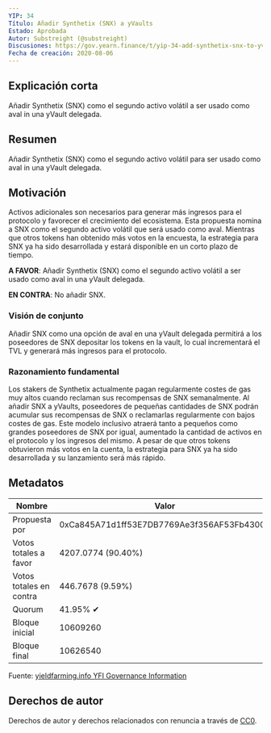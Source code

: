 ```yaml
---
YIP: 34
Título: Añadir Synthetix (SNX) a yVaults
Estado: Aprobada 
Autor: Substreight (@substreight)
Discusiones: https://gov.yearn.finance/t/yip-34-add-synthetix-snx-to-yvaults/2149
Fecha de creación: 2020-08-06
---
```


## Explicación corta

Añadir Synthetix (SNX) como el segundo activo volátil a ser usado como aval in una yVault delegada.

## Resumen

Añadir Synthetix (SNX) como el segundo activo volátil para ser usado como aval in una yVault delegada.

## Motivación

Activos adicionales son necesarios para generar más ingresos para el protocolo y favorecer el crecimiento del ecosistema. Esta propuesta nomina a SNX como el segundo activo volátil que será usado como aval. Mientras que otros tokens han obtenido más votos en la encuesta, la estrategia para SNX ya ha sido desarrollada y estará disponible en un corto plazo de tiempo. 


**A FAVOR**: Añadir Synthetix (SNX) como el segundo activo volátil a ser usado como aval in una yVault delegada.


**EN CONTRA**: No añadir SNX.

### Visión de conjunto

Añadir SNX como una opción de aval en una yVault delegada permitirá a los poseedores de SNX depositar los tokens en la vault, lo cual incrementará el TVL y generará más ingresos para el protocolo.

### Razonamiento fundamental

Los stakers de Synthetix actualmente pagan regularmente costes de gas muy altos cuando reclaman sus recompensas de SNX semanalmente. Al añadir SNX a yVaults, poseedores de pequeñas cantidades de SNX podrán acumular sus recompensas de SNX o reclamarlas regularmente con bajos costes de gas. Este modelo inclusivo atraerá tanto a pequeños como grandes poseedores de SNX por igual, aumentado la cantidad de activos en el protocolo y los ingresos del mismo. A pesar de que otros tokens obtuvieron más votos en la cuenta, la estrategia para SNX ya ha sido desarrollada y su lanzamiento será más rápido.

## Metadatos

| Nombre                | Valor                                      |
|---------------------|--------------------------------------------|
| Propuesta por        | 0xCa845A71d1ff53E7DB7769Ae3f356AF53Fb43000 |
| Votos totales a favor     | 4207.0774 (90.40%)                         |
| Votos totales en contra | 446.7678 (9.59%)                           |
| Quorum              | 41.95% ✔                                   |
| Bloque inicial         | 10609260                                   |
| Bloque final           | 10626540                                   |

Fuente: [yieldfarming.info YFI Governance Information](https://yieldfarming.info/yearn/vote/)

## Derechos de autor

Derechos de autor y derechos relacionados con renuncia a través de [CC0](https://creativecommons.org/publicdomain/zero/1.0/).
